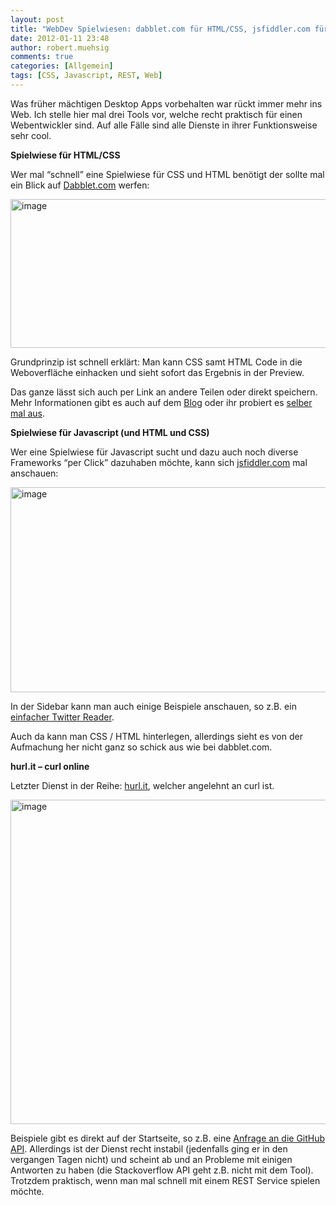 ```yaml
---
layout: post
title: "WebDev Spielwiesen: dabblet.com für HTML/CSS, jsfiddler.com für JS & Hurl.it für REST"
date: 2012-01-11 23:48
author: robert.muehsig
comments: true
categories: [Allgemein]
tags: [CSS, Javascript, REST, Web]
---
```

<p>Was früher mächtigen Desktop Apps vorbehalten war rückt immer mehr ins Web. Ich stelle hier mal drei Tools vor, welche recht praktisch für einen Webentwickler sind. Auf alle Fälle sind alle Dienste in ihrer Funktionsweise sehr cool.</p> <p><strong>Spielwiese für HTML/CSS</strong></p> <p>Wer mal “schnell” eine Spielwiese für CSS und HTML benötigt der sollte mal ein Blick auf <a href="http://dabblet.com/">Dabblet.com</a> werfen:</p> <p><a href="http://dabblet.com/"><img style="background-image: none; border-bottom: 0px; border-left: 0px; padding-left: 0px; padding-right: 0px; display: inline; border-top: 0px; border-right: 0px; padding-top: 0px" title="image" border="0" alt="image" src="{{BASE_PATH}}/assets/wp-images/image1447.png" width="594" height="238"></a></p> <p>Grundprinzip ist schnell erklärt: Man kann CSS samt HTML Code in die Weboverfläche einhacken und sieht sofort das Ergebnis in der Preview.</p> <p>Das ganze lässt sich auch per Link an andere Teilen oder direkt speichern. Mehr Informationen gibt es auch auf dem <a href="http://blog.dabblet.com/">Blog</a> oder ihr probiert es <a href="http://dabblet.com/">selber mal aus</a>.</p> <p><strong>Spielwiese für Javascript (und HTML und CSS)</strong></p> <p>Wer eine Spielwiese für Javascript sucht und dazu auch noch diverse Frameworks “per Click” dazuhaben möchte, kann sich <a href="http://jsfiddle.net">jsfiddler.com</a> mal anschauen:</p> <p><a href="http://jsfiddle.net"><img style="background-image: none; border-bottom: 0px; border-left: 0px; padding-left: 0px; padding-right: 0px; display: inline; border-top: 0px; border-right: 0px; padding-top: 0px" title="image" border="0" alt="image" src="{{BASE_PATH}}/assets/wp-images/image1448.png" width="617" height="328"></a></p> <p>In der Sidebar kann man auch einige Beispiele anschauen, so z.B. ein <a href="http://jsfiddle.net/pborreli/pJgyu/">einfacher Twitter Reader</a>.</p> <p>Auch da kann man CSS / HTML hinterlegen, allerdings sieht es von der Aufmachung her nicht ganz so schick aus wie bei dabblet.com. </p> <p><strong>hurl.it – curl online</strong></p> <p>Letzter Dienst in der Reihe: <a href="http://hurl.it/">hurl.it</a>, welcher angelehnt an curl ist. </p> <p><a href="http://hurl.it/"><img style="background-image: none; border-bottom: 0px; border-left: 0px; padding-left: 0px; padding-right: 0px; display: inline; border-top: 0px; border-right: 0px; padding-top: 0px" title="image" border="0" alt="image" src="{{BASE_PATH}}/assets/wp-images/image1449.png" width="612" height="519"></a></p>  <p>Beispiele gibt es direkt auf der Startseite, so z.B. eine <a href="http://hurl.it/hurls/8e0ac4075fa20091ad136326201b98ccecdb6220/e49d01e6beca4dd7561e0865387af315538e3407">Anfrage an die GitHub API</a>. Allerdings ist der Dienst recht instabil (jedenfalls ging er in den vergangen Tagen nicht) und scheint ab und an Probleme mit einigen Antworten zu haben (die Stackoverflow API geht z.B. nicht mit dem Tool). Trotzdem praktisch, wenn man mal schnell mit einem REST Service spielen möchte.</p>
